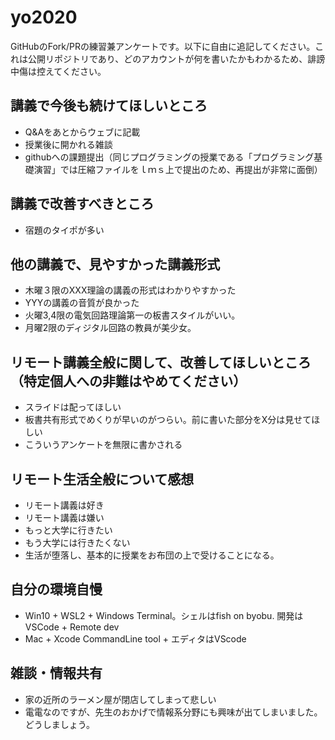 # yo2020

GitHubのFork/PRの練習兼アンケートです。以下に自由に追記してください。これは公開リポジトリであり、どのアカウントが何を書いたかもわかるため、誹謗中傷は控えてください。

## 講義で今後も続けてほしいところ
- Q&Aをあとからウェブに記載
- 授業後に開かれる雑談
- githubへの課題提出（同じプログラミングの授業である「プログラミング基礎演習」では圧縮ファイルをｌｍｓ上で提出のため、再提出が非常に面倒）

## 講義で改善すべきところ
- 宿題のタイポが多い

## 他の講義で、見やすかった講義形式
- 木曜３限のXXX理論の講義の形式はわかりやすかった
- YYYの講義の音質が良かった
- 火曜3,4限の電気回路理論第一の板書スタイルがいい。
- 月曜2限のディジタル回路の教員が美少女。

## リモート講義全般に関して、改善してほしいところ（特定個人への非難はやめてください）
- スライドは配ってほしい
- 板書共有形式でめくりが早いのがつらい。前に書いた部分をX分は見せてほしい
- こういうアンケートを無限に書かされる

## リモート生活全般について感想
- リモート講義は好き
- リモート講義は嫌い
- もっと大学に行きたい
- もう大学には行きたくない
- 生活が堕落し、基本的に授業をお布団の上で受けることになる。


## 自分の環境自慢
- Win10 + WSL2 + Windows Terminal。シェルはfish on byobu. 開発はVSCode + Remote dev
- Mac + Xcode CommandLine tool + エディタはVScode 

## 雑談・情報共有
- 家の近所のラーメン屋が閉店してしまって悲しい
- 電電なのですが、先生のおかげで情報系分野にも興味が出てしまいました。どうしましょう。
